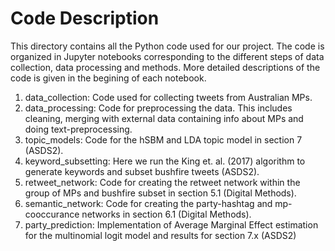 # Code Description

This directory contains all the Python code used for our project. The code is organized in Jupyter notebooks corresponding to the different steps of data collection, data processing and methods. More detailed descriptions of the code is given in the begining of each notebook.

1. data_collection: Code used for collecting tweets from Australian MPs.
2. data_processing: Code for preprocessing the data. This includes cleaning, merging with external data containing info about MPs and doing text-preprocessing.
3. topic_models: Code for the hSBM and LDA topic model in section 7 (ASDS2).
4. keyword_subsetting: Here we run the King et. al. (2017) algorithm to generate keywords and subset bushfire tweets (ASDS2).
5. retweet_network: Code for creating the retweet network within the group of MPs and bushfire subset in section 5.1 (Digital Methods).
6. semantic_network: Code for creating the party-hashtag and mp-cooccurance networks in section 6.1 (Digital Methods).
7. party_prediction: Implementation of Average Marginal Effect estimation for the multinomial logit model and results for section 7.x (ASDS2)
